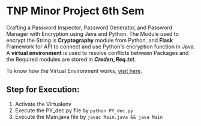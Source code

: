 <h1>TNP Minor Project 6th Sem</h1>

<p>
  Crafting a Password Inspector, Password Generator, and Password Manager with Encryption using Java and Python. The Module used to encrypt the String is <strong>Cryptography</strong> module from Python, and <strong>Flask</strong> Framework for API to connect and use Python's encryption function in Java. A <strong>virtual environment</strong> is used to resolve conflicts between Packages and the Required modules are stored in <strong><em>Creden_Req.txt</em></strong>.
</p>

<p>
  To know how the Virtual Environment works, <a href="https://www.freecodecamp.org/news/how-to-setup-virtual-environments-in-python/" target="_blank">visit here</a>.
</p>

<h2>Step for Execution:</h2>
<ol>
  <li>Activate the Virtualenv</li>
  <li>Execute the PY_dec.py file by <code>python PY_dec.py</code></li>
  <li>Execute the Main.java file by <code>javac Main.java && java Main</code></li>
</ol>

